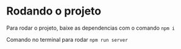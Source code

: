 # Rodando o projeto

Para rodar o projeto, baixe as dependencias com o comando `npm i`

Comando no terminal para rodar
`npm run server`